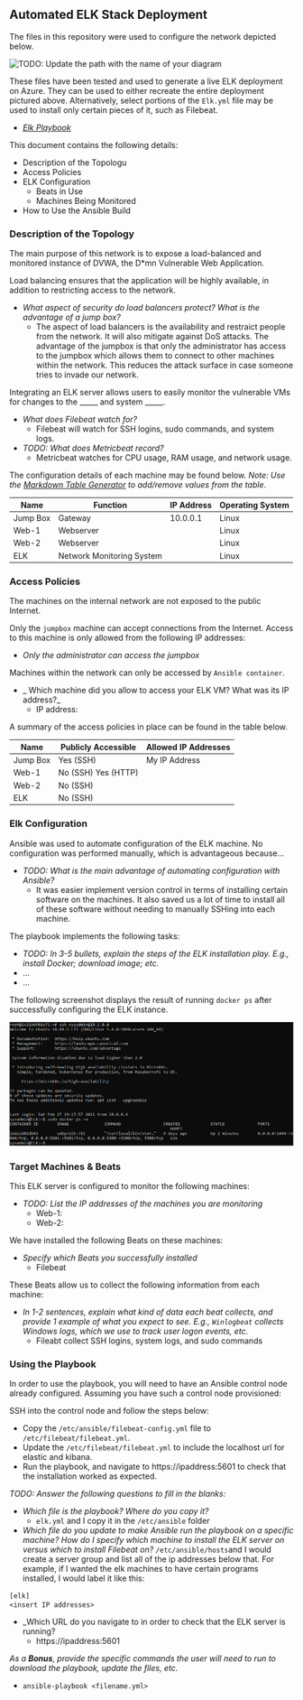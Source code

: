 ## Automated ELK Stack Deployment

The files in this repository were used to configure the network depicted below.

![TODO: Update the path with the name of your diagram](Diagram/Server_Diragram.PNG)

These files have been tested and used to generate a live ELK deployment on Azure. They can be used to either recreate the entire deployment pictured above. Alternatively, select portions of the `Elk.yml` file may be used to install only certain pieces of it, such as Filebeat.

  - _[Elk Playbook](Ansible/Elk.yml)_

This document contains the following details:
- Description of the Topologu
- Access Policies
- ELK Configuration
  - Beats in Use
  - Machines Being Monitored
- How to Use the Ansible Build


### Description of the Topology

The main purpose of this network is to expose a load-balanced and monitored instance of DVWA, the D*mn Vulnerable Web Application.

Load balancing ensures that the application will be highly available, in addition to restricting access to the network.
- _What aspect of security do load balancers protect? What is the advantage of a jump box?_
  - The aspect of load balancers is the availability and restraict people from the network. It will also mitigate against DoS attacks. The advantage of the jumpbox is that only the administrator has access to the jumpbox which allows them to connect to other machines within the network. This reduces the attack surface in case someone tries to invade our network. 

Integrating an ELK server allows users to easily monitor the vulnerable VMs for changes to the _____ and system _____.
- _What does Filebeat watch for?_
  - Filebeat will watch for SSH logins, sudo commands, and system logs. 
- _TODO: What does Metricbeat record?_
  - Metricbeat watches for CPU usage, RAM usage, and network usage.

The configuration details of each machine may be found below.
_Note: Use the [Markdown Table Generator](http://www.tablesgenerator.com/markdown_tables) to add/remove values from the table_.

| Name     | Function | IP Address | Operating System |
|----------|----------|------------|------------------|
| Jump Box | Gateway  | 10.0.0.1   | Linux            |
| Web-1    |    Webserver     |            |        Linux          |
| Web-2    |  Webserver        |            |    Linux              |
| ELK    | Network Monitoring System         |            |          Linux        |

### Access Policies

The machines on the internal network are not exposed to the public Internet. 

Only the `jumpbox` machine can accept connections from the Internet. Access to this machine is only allowed from the following IP addresses:
- _Only the administrator can access the jumpbox_

Machines within the network can only be accessed by `Ansible container`.
- _ Which machine did you allow to access your ELK VM? What was its IP address?_
  -  IP address: 

A summary of the access policies in place can be found in the table below.

| Name     | Publicly Accessible | Allowed IP Addresses |
|----------|---------------------|----------------------|
| Jump Box | Yes (SSH)         | My IP Address   |
|     Web-1     |  No (SSH)    Yes (HTTP)               |                      |
|Web-2          | No (SSH)                    |                      |
|    ELK      | No (SSH)                     |                      |

### Elk Configuration

Ansible was used to automate configuration of the ELK machine. No configuration was performed manually, which is advantageous because...
- _TODO: What is the main advantage of automating configuration with Ansible?_
  - It was easier implement version control in terms of installing certain software on the machines. It also saved us a lot of time to install all of these software without needing to manually SSHing into each machine.

The playbook implements the following tasks:
- _TODO: In 3-5 bullets, explain the steps of the ELK installation play. E.g., install Docker; download image; etc._
- ...
- ...

The following screenshot displays the result of running `docker ps` after successfully configuring the ELK instance.

![Docker Output](Diagram/Docker_Output.PNG)

### Target Machines & Beats
This ELK server is configured to monitor the following machines:
- _TODO: List the IP addresses of the machines you are monitoring_
  - Web-1:
  - Web-2:
  
We have installed the following Beats on these machines:
- _Specify which Beats you successfully installed_
  - Filebeat

These Beats allow us to collect the following information from each machine:
- _In 1-2 sentences, explain what kind of data each beat collects, and provide 1 example of what you expect to see. E.g., `Winlogbeat` collects Windows logs, which we use to track user logon events, etc._
  - Fileabt collect SSH logins, system logs, and sudo commands 

### Using the Playbook
In order to use the playbook, you will need to have an Ansible control node already configured. Assuming you have such a control node provisioned: 

SSH into the control node and follow the steps below:
- Copy the `/etc/ansible/filebeat-config.yml` file to `/etc/filebeat/filebeat.yml`.
- Update the `/etc/filebeat/filebeat.yml` to include the localhost url for elastic and kibana.
- Run the playbook, and navigate to https://ipaddress:5601 to check that the installation worked as expected.

_TODO: Answer the following questions to fill in the blanks:_
- _Which file is the playbook? Where do you copy it?_
  - `elk.yml` and I copy it in the `/etc/ansible` folder
- _Which file do you update to make Ansible run the playbook on a specific machine? How do I specify which machine to install the ELK server on versus which to install Filebeat on?_
   `/etc/ansible/hosts`and I would create a server group and list all of the ip addresses below that. For example, if I wanted the elk machines to have certain programs installed, I would label it like this:
 ```
[elk]
 <insert IP addresses>
```
- _Which URL do you navigate to in order to check that the ELK server is running?
  -  https://ipaddress:5601   

_As a **Bonus**, provide the specific commands the user will need to run to download the playbook, update the files, etc._
  - `ansible-playbook <filename.yml>`